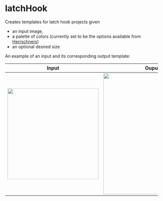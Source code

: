 # latchHook

Creates templates for latch hook projects given 
  * an input image, 
  * a palette of colors (currently set to be the options available from [Herrschners](https://www.herrschners.com/product/herrschners%26%23174-+pre-cut+latch+hook+rug+yarn.do))
  * an optional desired size
  
An example of an input and its corresponding output template:

Input | Ouput Template | Strings Needed
--- | --- | ---
<img src="https://yt3.ggpht.com/-kdzsktQIjDk/AAAAAAAAAAI/AAAAAAAAAAA/No6GbQL0YPM/s900-c-k-no-mo-rj-c0xffffff/photo.jpg" width=300>|<img src="http://i.imgur.com/jd7n0pu.jpg" width=400> | <img src="http://i.imgur.com/yKKt6bL.png" width=200>

